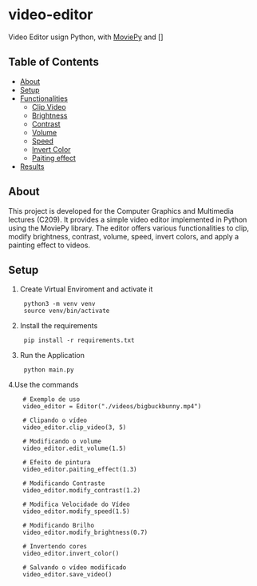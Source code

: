 # video-editor
Video Editor usign Python, with [MoviePy](https://zulko.github.io/moviepy/index.html) and []

## Table of Contents
- [About](#about)
- [Setup](#setup)
- [Functionalities](#functionalities)
  - [Clip Video](#clip-video)
  - [Brightness](#brightness)
  - [Contrast](#contrast)
  - [Volume](#volume)
  - [Speed](#speed)
  - [Invert Color](#invert-color)
  - [Paiting effect](#paiting-effect)
- [Results](#results)

## About
This project is developed for the Computer Graphics and Multimedia lectures (C209). It provides a simple video editor implemented in Python using the MoviePy library. The editor offers various functionalities to clip, modify brightness, contrast, volume, speed, invert colors, and apply a painting effect to videos.


## Setup
1. Create Virtual Enviroment and activate it

        python3 -m venv venv
        source venv/bin/activate

2. Install the requirements

        pip install -r requirements.txt

3. Run the Application

        python main.py

4.Use the commands

        # Exemplo de uso
        video_editor = Editor("./videos/bigbuckbunny.mp4")

        # Clipando o vídeo
        video_editor.clip_video(3, 5)

        # Modificando o volume
        video_editor.edit_volume(1.5)

        # Efeito de pintura
        video_editor.paiting_effect(1.3)

        # Modificando Contraste
        video_editor.modify_contrast(1.2)

        # Modifica Velocidade do Vídeo
        video_editor.modify_speed(1.5)

        # Modificando Brilho
        video_editor.modify_brightness(0.7)

        # Invertendo cores
        video_editor.invert_color()

        # Salvando o vídeo modificado
        video_editor.save_video()


